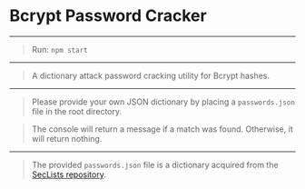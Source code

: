 # Bcrypt Password Cracker

---

> Run: `npm start`

---

> A dictionary attack password cracking utility for Bcrypt hashes.

---

> Please provide your own JSON dictionary by placing a `passwords.json` file in the root directory.

> The console will return a message if a match was found. Otherwise, it will return nothing.

---

> The provided `passwords.json` file is a dictionary acquired from the [SecLists repository](https://github.com/danielmiessler/SecLists/tree/master/Passwords).
